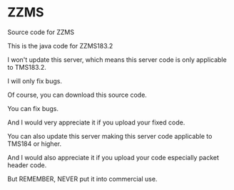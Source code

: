 # ZZMS
Source code for ZZMS

This is the java code for ZZMS183.2

I won't update this server, which means this server code is only applicable to TMS183.2.

I will only fix bugs.

Of course, you can download this source code. 

You can fix bugs.

And I would very appreciate it if you upload your fixed code.

You can also update this server making this server code applicable to TMS184 or higher.

And I would also appreciate it if you upload your code especially packet header code.

But REMEMBER, NEVER put it into commercial use.
